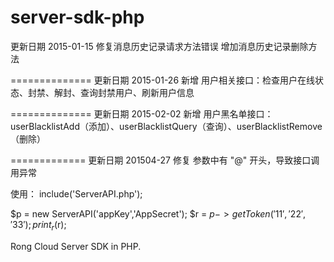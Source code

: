 server-sdk-php
==============
更新日期 2015-01-15
修复消息历史记录请求方法错误
增加消息历史记录删除方法

==============
更新日期    2015-01-26
新增 用户相关接口：检查用户在线状态、封禁、解封、查询封禁用户、刷新用户信息


==============
更新日期    2015-02-02
新增 用户黑名单接口：userBlacklistAdd（添加）、userBlacklistQuery（查询）、userBlacklistRemove（删除）


=============
更新日期    201504-27
修复 参数中有 "@" 开头，导致接口调用异常


使用：
include('ServerAPI.php');

$p = new ServerAPI('appKey','AppSecret');
$r = $p->getToken('11','22','33');
print_r($r);

Rong Cloud Server SDK in PHP.
